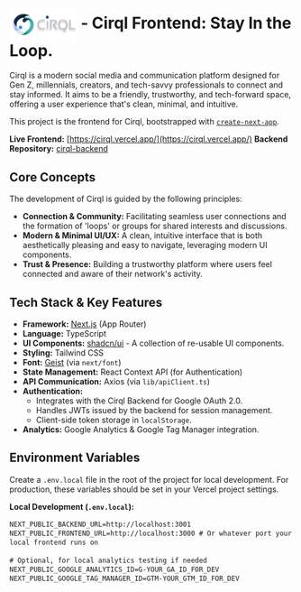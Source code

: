 # <img src='https://raw.githubusercontent.com/sheikhmahmudulhasanshium/cirql-frontend/main/public/logo-full.svg' alt='Cirql Logo' width='120' style='vertical-align: middle;' /> - Cirql Frontend: Stay In the Loop.

Cirql is a modern social media and communication platform designed for Gen Z, millennials, creators, and tech-savvy professionals to connect and stay informed. It aims to be a friendly, trustworthy, and tech-forward space, offering a user experience that's clean, minimal, and intuitive.

This project is the frontend for Cirql, bootstrapped with [`create-next-app`](https://nextjs.org/docs/app/api-reference/cli/create-next-app).

**Live Frontend:** [https://cirql.vercel.app/](https://cirql.vercel.app/)
**Backend Repository:** [cirql-backend](https://github.com/sheikhmahmudulhasanshium/cirql-backend/)

## Core Concepts

The development of Cirql is guided by the following principles:

*   **Connection & Community:** Facilitating seamless user connections and the formation of 'loops' or groups for shared interests and discussions.
*   **Modern & Minimal UI/UX:** A clean, intuitive interface that is both aesthetically pleasing and easy to navigate, leveraging modern UI components.
*   **Trust & Presence:** Building a trustworthy platform where users feel connected and aware of their network's activity.

## Tech Stack & Key Features

*   **Framework:** [Next.js](https://nextjs.org) (App Router)
*   **Language:** TypeScript
*   **UI Components:** [shadcn/ui](https://ui.shadcn.com/) - A collection of re-usable UI components.
*   **Styling:** Tailwind CSS
*   **Font:** [Geist](https://vercel.com/font) (via `next/font`)
*   **State Management:** React Context API (for Authentication)
*   **API Communication:** Axios (via `lib/apiClient.ts`)
*   **Authentication:**
    *   Integrates with the Cirql Backend for Google OAuth 2.0.
    *   Handles JWTs issued by the backend for session management.
    *   Client-side token storage in `localStorage`.
*   **Analytics:** Google Analytics & Google Tag Manager integration.

## Environment Variables

Create a `.env.local` file in the root of the project for local development. For production, these variables should be set in your Vercel project settings.

**Local Development (`.env.local`):**
```env
NEXT_PUBLIC_BACKEND_URL=http://localhost:3001
NEXT_PUBLIC_FRONTEND_URL=http://localhost:3000 # Or whatever port your local frontend runs on

# Optional, for local analytics testing if needed
NEXT_PUBLIC_GOOGLE_ANALYTICS_ID=G-YOUR_GA_ID_FOR_DEV
NEXT_PUBLIC_GOOGLE_TAG_MANAGER_ID=GTM-YOUR_GTM_ID_FOR_DEV